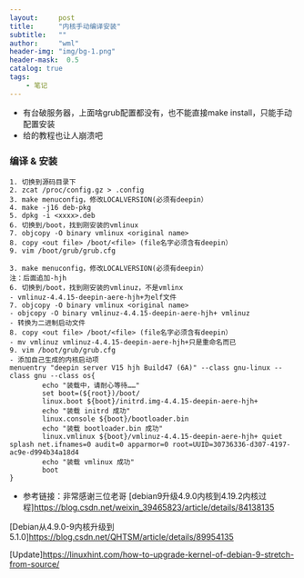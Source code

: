 ```yaml
---
layout:     post
title:      "内核手动编译安装"
subtitle:   ""
author:     "wml"
header-img: "img/bg-1.png"
header-mask:  0.5
catalog: true
tags:
    - 笔记
---
```

- 有台破服务器，上面啥grub配置都没有，也不能直接make install，只能手动配置安装
- 给的教程也让人崩溃吧
### 编译 & 安装

```
1. 切换到源码目录下
2. zcat /proc/config.gz > .config
3. make menuconfig，修改LOCALVERSION(必须有deepin）
4. make -j16 deb-pkg
5. dpkg -i <xxxx>.deb
6. 切换到/boot，找到刚安装的vmlinux
7. objcopy -O binary vmlinux <original name>
8. copy <out file> /boot/<file> (file名字必须含有deepin）
9. vim /boot/grub/grub.cfg
```
```
3. make menuconfig，修改LOCALVERSION(必须有deepin）
注：后面追加-hjh
6. 切换到/boot，找到刚安装的vmlinuz，不是vmlinx
- vmlinuz-4.4.15-deepin-aere-hjh+为elf文件
7. objcopy -O binary vmlinux <original name>
- objcopy -O binary vmlinuz-4.4.15-deepin-aere-hjh+ vmlinuz
- 转换为二进制启动文件
8. copy <out file> /boot/<file> (file名字必须含有deepin）
- mv vmlinuz vmlinuz-4.4.15-deepin-aere-hjh+只是重命名而已
9. vim /boot/grub/grub.cfg
- 添加自己生成的内核启动项
menuentry "deepin server V15 hjh Build47 (6A)" --class gnu-linux --class gnu --class os{
        echo "装载中，请耐心等待……"
        set boot=(${root})/boot/
        linux.boot ${boot}/initrd.img-4.4.15-deepin-aere-hjh+
        echo "装载 initrd 成功"
        linux.console ${boot}/bootloader.bin
        echo "装载 bootloader.bin 成功"
        linux.vmlinux ${boot}/vmlinuz-4.4.15-deepin-aere-hjh+ quiet splash net.ifnames=0 audit=0 apparmor=0 root=UUID=30736336-d307-4197-ac9e-d994b34a18d4
        echo "装载 vmlinux 成功"
        boot
}
```
- 参考链接：非常感谢三位老哥
[debian9升级4.9.0内核到4.19.2内核过程]https://blog.csdn.net/weixin_39465823/article/details/84138135

[Debian从4.9.0-9内核升级到5.1.0]https://blog.csdn.net/QHTSM/article/details/89954135

[Update]https://linuxhint.com/how-to-upgrade-kernel-of-debian-9-stretch-from-source/